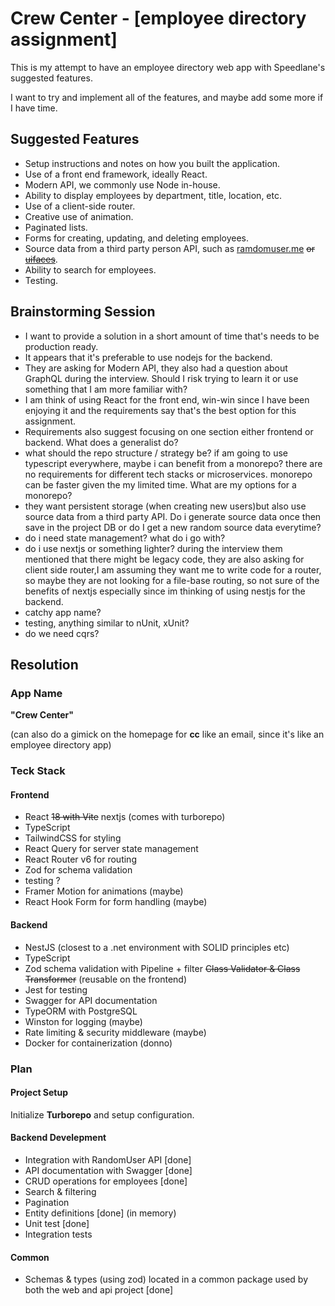 # Crew Center - [employee directory assignment]

This is my attempt to have an employee directory web app with Speedlane's suggested features.

I want to try and implement all of the features, and maybe add some more if I have time.

## Suggested Features

- Setup instructions and notes on how you built the application.
- Use of a front end framework, ideally React.
- Modern API, we commonly use Node in-house.
- Ability to display employees by department, title, location, etc.
- Use of a client-side router.
- Creative use of animation.
- Paginated lists.
- Forms for creating, updating, and deleting employees.
- Source data from a third party person API, such as [ramdomuser.me](https://randomuser.me) ~~or [uifaces](http://uifaces.com)~~.
- Ability to search for employees.
- Testing.

## Brainstorming Session

- I want to provide a solution in a short amount of time that's needs to be production ready.
- It appears that it's preferable to use nodejs for the backend.
- They are asking for Modern API, they also had a question about GraphQL during the interview. Should I risk trying to learn it or use something that I am more familiar with?
- I am think of using React for the front end, win-win since I have been enjoying it and the requirements say that's the best option for this assignment.
- Requirements also suggest focusing on one section either frontend or backend. What does a generalist do?
- what should the repo structure / strategy be? if am going to use typescript everywhere, maybe i can benefit from a monorepo? there are no requirements for different tech stacks or microservices. monorepo can be faster given the my limited time. What are my options for a monorepo?
- they want persistent storage (when creating new users)but also use source data from a third party API. Do i generate source data once then save in the project DB or do I get a new random source data everytime?
- do i need state management? what do i go with?
- do i use nextjs or something lighter? during the interview them mentioned that there might be legacy code, they are also asking for client side router,I am assuming they want me to write code for a router, so maybe they are not looking for a file-base routing, so not sure of the benefits of nextjs especially since im thinking of using nestjs for the backend.
- catchy app name?
- testing, anything similar to nUnit, xUnit?
- do we need cqrs?

## Resolution

### App Name

**"Crew Center"**

(can also do a gimick on the homepage for **cc** like an email, since it's like an employee directory app)

### Teck Stack

#### Frontend

- React ~~18 with Vite~~ nextjs (comes with turborepo)
- TypeScript
- TailwindCSS for styling
- React Query for server state management
- React Router v6 for routing
- Zod for schema validation
- testing ?
- Framer Motion for animations (maybe)
- React Hook Form for form handling (maybe)

#### Backend

- NestJS (closest to a .net environment with SOLID principles etc)
- TypeScript
- Zod schema validation with Pipeline + filter ~~Class Validator & Class Transformer~~ (reusable on the frontend)
- Jest for testing
- Swagger for API documentation
- TypeORM with PostgreSQL
- Winston for logging (maybe)
- Rate limiting & security middleware (maybe)
- Docker for containerization (donno)

### Plan

#### Project Setup

Initialize **Turborepo** and setup configuration.

#### Backend Develepment

- Integration with RandomUser API [done]
- API documentation with Swagger [done]
- CRUD operations for employees [done]
- Search & filtering
- Pagination
- Entity definitions [done] (in memory)
- Unit test [done]
- Integration tests

#### Common

- Schemas & types (using zod) located in a common package used by both the web and api project [done]

